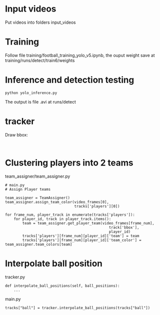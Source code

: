 # Input videos

Put videos into folders input_videos

# Training

Follow file training/football_training_yolo_v5.ipynb, the ouput weight save at training/runs/detect/train6/weights

# Inference and detection testing

```
python yolo_inference.py
```

The output is file .avi at runs/detect

# tracker

Draw bbox:

```


```

# Clustering players into 2 teams

team_assigner/team_assigner.py

```
# main.py
# Assign Player teams

team_assigner = TeamAssigner()
team_assigner.assign_team_color(video_frames[0],
                                tracks['players'][0])

for frame_num, player_track in enumerate(tracks['players']):
    for player_id, track in player_track.items():
        team = team_assigner.get_player_team(video_frames[frame_num],
                                                track['bbox'],
                                                player_id)
        tracks['players'][frame_num][player_id]['team'] = team
        tracks['players'][frame_num][player_id]['team_color'] = team_assigner.team_colors[team]
```

# Interpolate ball position

tracker.py

```
def interpolate_ball_positions(self, ball_positions):
    ...
```

main.py

```
tracks["ball"] = tracker.interpolate_ball_positions(tracks["ball"])
```
